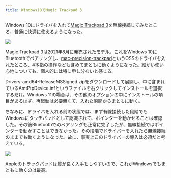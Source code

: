 ```yaml
---
title: Windows10でMagic Trackpad 3
---
```

Windows 10にドライバを入れて[Magic Trackpad 3](https://www.amazon.co.jp/dp/B09BTT6FJ9)を無線接続してみたところ、普通に快適に使えるようになった。

![](https://lh3.googleusercontent.com/docs/ADP-6oFWkv9C5zSkla8pD1y9iY-ZVtpfrFTGM_42tSMidCj7zktPSwJ61cqefk1nYaYVtSNGSS0hTJRmCqFnEykF79BpexoHUhHrbodgpox-bV9QWDmFR72V8Yo0tKmhHFgqJFFtMirHlxdITYc792VDW93BGnc7_pL0vhgjjHvT28dA0a_GE10eDb2pzb12Qw_KIK66NTSRIf9xXDXLhPvMwmE79G93mGv9PSMvAcDQJhxzdLNlQHmk6M7Tzt6P-i69_pDELjTlHAmqGgVL9x9oluuyWB1quXjI1__f9w-JWv70nc6-uOoGTFhMzMTt3hGQoAQKA9TxR73ivRof9B7759N7x6egUj1KOjedMDcbrBgJuftxUwKR5_8hLeh0e6q3eOLY-0C4_6fpG1mVEcloE0UxCO_GKxQZq0FT-3LyZpK9VtIiKTI8WBX3vWjELEI5QRP9buuH7s_iiwPbeGxK9hd3tX7ifukUcdmq6IMDM9GovtN5L8zbgWfoUcHGECZNisbbOMnovb5l6wiJaHagTM9ssrU2ExsRZMZpJhDgAkZFTo5RErs-Y88D7wzTBLYcNUv9crbL36_pPhq8x9dTKFSnQjFBy3hBLz6oi1utHbkuqQclJoHBZgYWy_fHwOyoKdqmwtoEv0jLun1BmaQD5o8BMXn6_QXSKicGWKCfq0GWOzOZacRz7TWAqngb2zj8Q0nG3S1kzozr30rTlp_kWFcvSq_-psAIoxl7g8Mf7oLo4sQDZG2v5wwJM6JPoKfKJ9cZ7MmaMLy2CH3kkDbYSizU_XKi4E_AaXmg4ur8MJErJ8plW88wuluzdLkHMDHMBXSuk-jzGosQbwUmoGAAZWbhQXz94pJiIDMJhgdPQ0LypVuycWDwy8EYcmu1CYjSlWOISE5m3LN-UXJKEWcJJ012OUgqxl_PWKQhHJ92GZtp28UVbVCIyIBqolgpxmMtP4WCyc4IUbjJCpw5Ji0UU8eKbA0c6gMTX-zJq-3PpE6t-20kwg2D35bkehXkqc8eKe2NumgvdaEsXETWRNu81gkm02jTZhwEs8f4BHXMdaLihomNnXsJ59lhXPmLSyDSlfJOVDqwEQkf8mBWsTzuQSp6UlfGev1XEwwagMzmEeTa12uMzqA1SiHFpdJy5XYdVyWTo8KYks8pX_m8kmnKcAVzNOIQy-UhygyjwBDOAnvY2GUO3sO-tRhalNcelxbNWlWjwK3g2sh5Cz6rQ4Gne14nJyFuEmCDh11G0sykQNsRhagEPQ)

Magic Trackpad 3は2021年8月に発売されたモデル。これをWindows 10にBluetoothでペアリングし、[mac-precision-trackpad](https://github.com/imbushuo/mac-precision-touchpad)というOSSのドライバを入れたところ、4本指の操作なども含めてまともに動くようになった。細かい使い心地についても、個人的には特に申し分ないと感じる。

Drivers-amd64-ReleaseMSSigned.zipをダウンロードして展開し、中に含まれているAmtPtpDevice.infというファイルを右クリックしてインストールを選択するだけ。Windows 11の場合は、その他のオプションの中にインストールの項目があるはず。再起動は必要無くて、入れた瞬間からまともに動く。

ちなみに、ドライバを入れる前の状態では、まず有線接続した段階でもWindowsにタッチパッドとして認識されて、ポインターを動かせることは確認した。その後Bluetoothでのペアリングも正常に完了したが、無線接続ではポインターを動かすことはできなかった。その段階でドライバーを入れたら無線接続のままでも動くようになった。故に、事実上このドライバーの導入は必須だと考えている。

![](https://lh3.googleusercontent.com/docs/ADP-6oFdFKm4D1aZi5mL4d4U3-WuyAwwv7-pLLKveTmGfBHQi3L1q6YftrhdO1muJafVPrj4tZFtwZnplwBEhjKtcrXSPMwkZKSbUsnkfQwv3OweD6d2U95tzISc3cyIwJjOoQgpIQOhcnx_BcVIwh8OfC1PU2rtdS8O1ZopDxUrT5uuJUpdWcJ9k94Sxc_kya-oBkFx0r8vb7sLVqA-m9TGwLtMnHm6ZP3h1iA6WLtmKTjtvFFFRrY5KUio3iFZs3vRKSxpQvWB3JVA9bUgcUfLF_Wh6AcT1pw7FNIyQH9ShHLo8GnLHycw49rGXnIRa5v9DhcgZSHc4MTeArtsayYN8ZvXvmmHirZRXKtPnYImuOIHUcOQtyje6UZLDHWdjvqud4DIM2s6xxKHOanqPuLP02Nx-obPZkuJulycSU9VyH9Z4SyPyn2h1sNCXXxcxDlFEw2tGjEzsfMaiTC-P0xqbWg5sQ1kPacPkymVcIRpui_jNOO5yXvurR0Pp6YPg0HFPTOWse6XTNcjaXC675n26px2BWg0e05B97jTQUpHB9GVBB1wqa2oUliv7JJzD5u7ooma-F7xzdU7nXWA-7nw42DRZmqCwlzvwqCbHIWzY0srIbJbXSe1VBoyM5O0zMNxnKgpe5W2INzDTQAqpCEdIgJBWxAKplWy702B9wkBDj5J9rD84wS3sPYxdB7puC82x0-pQ-YTfjOb3TbIQEIKqGdW1NTZMs0bkDwFJCycvJiTG7Zlfob3UBLrMb1gjiUJui7dqXWmCrhgyyucMg6W9HP6zSUSNsO9bOLyvgJuKqYRX62EsHvrDohhekWV0w0IszeiIZ4FgEK5YisnaC8GId0qBftM0wzrnI7rtFMDBHltDLqV59pmufSSKtZlqYlJ6dn0SyBM-ShyajTbAmz1wBupXEc-5Tr6IPiqzxkuSohIzrGb0tBF8kw0kUuFYjazEXDtqK_8feRsHp4oRC29I9RriF44RdQ0kh9093PsCJqibVL1NayRiUPQBkpyTefzVykEBOHnFGfYAH7uPiBrg4gXYk24AMV8jwMdmWokVWU_XwKFepFhCybLmOrxklYmjm1_Fjt_k7bpps9lTyy2BN-o2SbYQavB2BSiWbNYgVw21IO8208FFkS7hmtm4uqMvb5eGoht19d663f9tG_pe4gheVvW4o-WjWwwl9Czms-anoMBEub01lzNJEKiwhPEh1GYPpab0_Aui540iWBzAKPzU2c3-EDc4-LlcIz_BvQ7bGJToA)

Appleのトラックパッドは質が良く入手もしやすいので、これがWindowsでもまともに動くのは最高。
